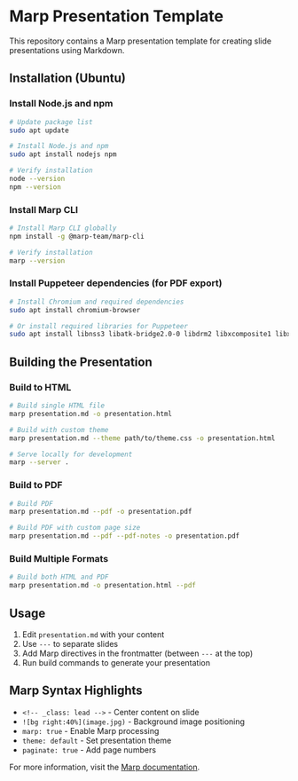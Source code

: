 # Marp Presentation Template

This repository contains a Marp presentation template for creating slide presentations using Markdown.

## Installation (Ubuntu)

### Install Node.js and npm
```bash
# Update package list
sudo apt update

# Install Node.js and npm
sudo apt install nodejs npm

# Verify installation
node --version
npm --version
```

### Install Marp CLI
```bash
# Install Marp CLI globally
npm install -g @marp-team/marp-cli

# Verify installation
marp --version
```

### Install Puppeteer dependencies (for PDF export)
```bash
# Install Chromium and required dependencies
sudo apt install chromium-browser

# Or install required libraries for Puppeteer
sudo apt install libnss3 libatk-bridge2.0-0 libdrm2 libxcomposite1 libxdamage1 libxrandr2 libgbm1 libxss1 libasound2
```

## Building the Presentation

### Build to HTML
```bash
# Build single HTML file
marp presentation.md -o presentation.html

# Build with custom theme
marp presentation.md --theme path/to/theme.css -o presentation.html

# Serve locally for development
marp --server .
```

### Build to PDF
```bash
# Build PDF
marp presentation.md --pdf -o presentation.pdf

# Build PDF with custom page size
marp presentation.md --pdf --pdf-notes -o presentation.pdf
```

### Build Multiple Formats
```bash
# Build both HTML and PDF
marp presentation.md -o presentation.html --pdf
```

## Usage

1. Edit `presentation.md` with your content
2. Use `---` to separate slides
3. Add Marp directives in the frontmatter (between `---` at the top)
4. Run build commands to generate your presentation

## Marp Syntax Highlights

- `<!-- _class: lead -->` - Center content on slide
- `![bg right:40%](image.jpg)` - Background image positioning
- `marp: true` - Enable Marp processing
- `theme: default` - Set presentation theme
- `paginate: true` - Add page numbers

For more information, visit the [Marp documentation](https://marp.app/).

